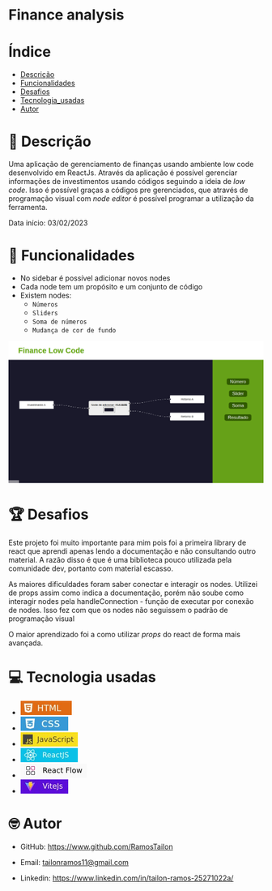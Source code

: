 # Finance analysis

# Índice
- [Descrição](#id01)
- [Funcionalidades](#id02)
- [Desafios](#id03)
- [Tecnologia_usadas](#id04)
- [Autor](#id05)

# 📃 Descrição <a name="id01"></a>

Uma aplicação de gerenciamento de finanças usando ambiente low code desenvolvido em ReactJs. 
Através da aplicação é possível gerenciar informações de investimentos usando códigos seguindo a ideia de _low code_. Isso é possível graças a códigos pre gerenciados, que através de programação visual com _node editor_ é possível programar a utilização da ferramenta.

Data início: 03/02/2023

# 🧾 Funcionalidades <a name="id02"></a>

- No sidebar é possível adicionar novos nodes 
- Cada node tem um propósito e um conjunto de código
- Existem nodes:
    - `Números`
    - `Sliders`
    - `Soma de números`
    - `Mudança de cor de fundo`

<p  align="center">
  <img width="600px" src="./public/preview_app_lowCode.png" align="center"></img>
</p>

# 🏆 Desafios <a name="id03"></a>

Este projeto foi muito importante para mim pois foi a primeira library de react que aprendi apenas lendo a documentação e não consultando outro material. A razão disso é que é uma biblioteca pouco utilizada pela comunidade dev, portanto com material escasso.

As maiores dificuldades foram saber conectar e interagir os nodes. Utilizei de props assim como indica a documentação, porém não soube como interagir nodes pela handleConnection - função de executar por conexão de nodes. Isso fez com que os nodes não seguissem o padrão de programação visual

O maior aprendizado foi a como utilizar _props_ do react de forma mais avançada.

# 💻 Tecnologia usadas <a name="id04"></a>


- ![HTML](./public/assets/HTML.jpg)
- ![CSS](./public/assets/CSS.jpg)
- ![JAVASCRIPT](./public/assets/javascript.jpg)
- ![REACT](./public/assets/reactjs.jpg)
- ![REACT_FLOW](./public/assets/react_flow.jpg)
- ![VITE](./public/assets/vite.jpg)

# 🤓 Autor <a name="id05"></a>

- GitHub: https://www.github.com/RamosTailon

- Email: [tailonramos11@gmail.com](mailto:tailonramos11@gmail.com)

- Linkedin: https://www.linkedin.com/in/tailon-ramos-25271022a/
